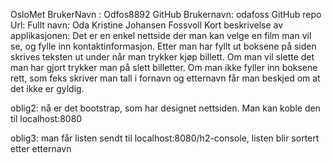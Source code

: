 OsloMet BrukerNavn : Odfos8892 GitHub Brukernavn: odafoss GitHub repo Url:
Fullt navn: Oda Kristine Johansen Fossvoll
Kort beskrivelse av applikasjonen: Det er en enkel nettside der man kan velge en film man vil se, og fylle inn kontaktinformasjon. 
Etter man har fyllt ut boksene på siden skrives teksten ut under når man trykker kjøp billett. 
Om man vil slette det man har gjort trykker man på slett billetter.
Om man ikke fyller inn boksene rett, som feks skriver man tall i fornavn og etternavn får man beskjed om at det ikke er gyldig.

oblig2:
nå er det bootstrap, som har designet nettsiden.
Man kan koble den til localhost:8080

oblig3:
man får listen sendt til localhost:8080/h2-console,
listen blir sortert etter etternavn

